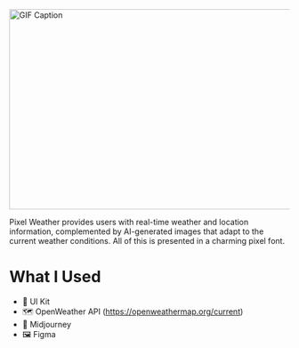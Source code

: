 <img src="https://github.com/YusuFKaan48/News/assets/111217286/c1b74db4-3b50-429d-8d70-921362ed22bc" alt="GIF Caption" width="1024" height="360">

Pixel Weather provides users with real-time weather and location information, complemented by AI-generated images that adapt to the current weather conditions. All of this is presented in a charming pixel font.


# What I Used
* 🔨 UI Kit
* 🗺️ OpenWeather API (https://openweathermap.org/current)
* 🎨 Midjourney
* 🖼️ Figma
